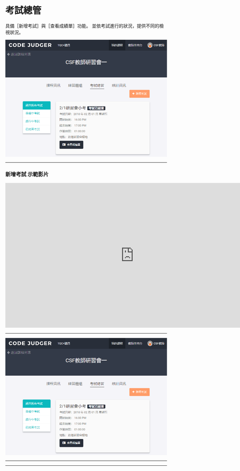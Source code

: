 # 考試總管 #

具備［新增考試］與［查看成績單］功能。
並依考試進行的狀況，提供不同的檢視狀況。

![](/assets/cjmd03課程-03-考試總管-00.png)

---

### 新增考試 示範影片 ###
<iframe width="800" height="450" src="https://www.youtube.com/embed/aBrGw6QTzoQ?start=60" frameborder="0" allow="autoplay; encrypted-media" allowfullscreen></iframe>

---

![](/assets/cjmd03課程-03-考試總管-00.png)

---





---





